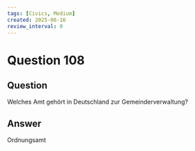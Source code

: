 ```yaml
---
tags: [Civics, Medium]
created: 2025-06-16
review_interval: 0
---
```


# Question 108

## Question

Welches Amt gehört in Deutschland zur Gemeinderverwaltung?

## Answer

Ordnungsamt
